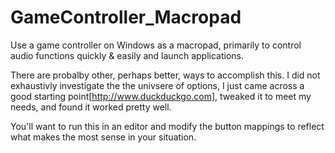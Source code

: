 # GameController_Macropad

Use a game controller on Windows as a macropad, primarily to control audio functions quickly & easily and launch applications.

There are probalby other, perhaps better, ways to accomplish this.  I did not exhaustivly investigate the the univsere of options,  I just came across a good starting point[http://www.duckduckgo.com], tweaked it to meet my needs, and found it worked pretty well.  

You'll want to run this in an editor and modify the button mappings to reflect what makes the most sense in your situation.
